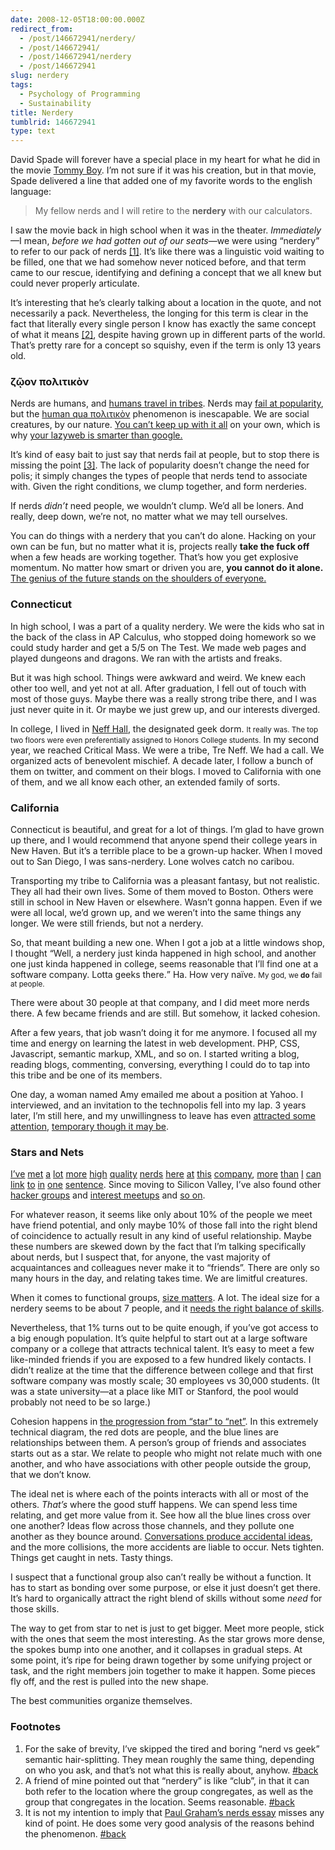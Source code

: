```yaml
---
date: 2008-12-05T18:00:00.000Z
redirect_from:
  - /post/146672941/nerdery/
  - /post/146672941/
  - /post/146672941/nerdery
  - /post/146672941
slug: nerdery
tags:
  - Psychology of Programming
  - Sustainability
title: Nerdery
tumblrid: 146672941
type: text
---
```

<p>David Spade will forever have a special place in my heart for what he did in the movie <a href="http://www.imdb.com/title/tt0114694/">Tommy Boy</a>.  I’m not sure if it was his creation, but in that movie, Spade delivered a line that added one of my favorite words to the english language:</p>

<blockquote cite="http://www.imdb.com/title/tt0114694/quotes">My fellow nerds and I will retire to the <strong>nerdery</strong> with our calculators.</blockquote>

<p>I saw the movie back in high school when it was in the theater.  <em>Immediately</em>—I mean, <em>before we had gotten out of our seats</em>—we were using “nerdery” to refer to our pack of nerds <a href="#fn-1" id="n1">[1]</a>.  It’s like there was a linguistic void waiting to be filled, one that we had somehow never noticed before, and that term came to our rescue, identifying and defining a concept that we all knew but could never properly articulate.</p>

<p>It’s interesting that he’s clearly talking about a location in the quote, and not necessarily a pack.  Nevertheless, the longing for this term is clear in the fact that literally every single person I know has exactly the same concept of what it means <a href="#fn-2" id="n2">[2]</a>, despite having grown up in different parts of the world.  That’s pretty rare for a concept so squishy, even if the term is only 13 years old.</p>

<h3 title="Zōon politikon - Social Animal">ζῷον πολιτικὸν</h3>

<p>Nerds are humans, and <a href="http://www.randsinrepose.com/archives/2008/05/15/we_travel_in_tribes.html">humans travel in tribes</a>.  Nerds may <a href="http://www.paulgraham.com/nerds.html">fail at popularity</a>, but the <a href="http://en.wikipedia.org/wiki/Politics_(Aristotle)" title="Human as Politikon">human qua πολιτικὸν</a> phenomenon is inescapable. We are social creatures, by our nature. <a href="http://gee.ky/2008/03/information-versus-knowledge/">You can’t keep up with it all</a> on your own, which is why <a href="http://www.seldo.com/feed/item/a_vc_on_the_virtues_of_the_lazy_web_your_social_network_is_smarter_than_google/639c99c745f3b7865aeee75c3a0afcf0">your lazyweb is smarter than google.</a></p>

<p>It’s kind of easy bait to just say that nerds fail at people, but to stop there is missing the point <a href="#fn-3" id="n3">[3]</a>.  The lack of popularity doesn’t change the need for polis; it simply changes the types of people that nerds tend to associate with.  Given the right conditions, we clump together, and form nerderies.</p>

<p>If nerds <em>didn’t</em> need people, we wouldn’t clump.  We’d all be loners.  And really, deep down, we’re not, no matter what we may tell ourselves.</p>

<p>You can do things with a nerdery that you can’t do alone.  Hacking on your own can be fun, but no matter what it is, projects really <strong>take the fuck off</strong> when a few heads are working together.  That’s how you get explosive momentum.  No matter how smart or driven you are, <strong>you cannot do it alone.</strong>  <a href="http://www.newyorker.com/online/video/conference/2007/gladwell">The genius of the future stands on the shoulders of everyone.</a></p>

<h3>Connecticut</h3>

<p>In high school, I was a part of a quality nerdery.  We were the kids who sat in the back of the class in AP Calculus, who stopped doing homework so we could study harder and get a 5/5 on The Test.  We made web pages and played dungeons and dragons.  We ran with the artists and freaks.</p>

<p>But it was high school.  Things were awkward and weird.  We knew each other too well, and yet not at all.  After graduation, I fell out of touch with most of those guys.  Maybe there was a really strong tribe there, and I was just never quite in it.  Or maybe we just grew up, and our interests diverged.</p>

<p>In college, I lived in <a href="http://www.southernct.edu/residencelife/on-campushousing/residencehalls/neffhall/" title="TRE NEFF!">Neff Hall</a>, the designated geek dorm.  <small>It really was. The top two floors were even preferentially assigned to Honors College students.</small>  In my second year, we reached Critical Mass.  We were a tribe, Tre Neff.  We had a call.  We organized acts of benevolent mischief.  A decade later, I follow a bunch of them on twitter, and comment on their blogs.  I moved to California with one of them, and we all know each other, an extended family of sorts.</p>

<h3>California</h3>

<p>Connecticut is beautiful, and great for a lot of things. I’m glad to have grown up there, and I would recommend that anyone spend their college years in New Haven.  But it’s a terrible place to be a grown-up hacker.  When I moved out to San Diego, I was sans-nerdery.  Lone wolves catch no caribou.</p>

<p>Transporting my tribe to California was a pleasant fantasy, but not realistic.  They all had their own lives.  Some of them moved to Boston.  Others were still in school in New Haven or elsewhere.  Wasn’t gonna happen.  Even if we were all local, we’d grown up, and we weren’t into the same things any longer.  We were still friends, but not a nerdery.</p>

<p>So, that meant building a new one.  When I got a job at a little windows shop, I thought <q>Well, a nerdery just kinda happened in high school, and another one just kinda happened in college, seems reasonable that I’ll find one at a software company.  Lotta geeks there.</q>  Ha.  How very naïve.  <small>My god, we <strong>do</strong> fail at people.</small></p>

<p>There were about 30 people at that company, and I did meet more nerds there.  A few became friends and are still.  But somehow, it lacked cohesion.</p>

<p>After a few years, that job wasn’t doing it for me anymore.  I focused all my time and energy on learning the latest in web development.  PHP, CSS, Javascript,  semantic markup, XML, and so on.  I started writing a blog, reading blogs, commenting, conversing, everything I could do to tap into this tribe and be one of its members.</p>

<p>One day, a woman named Amy emailed me about a position at Yahoo.  I interviewed, and an invitation to the technopolis fell into my lap.  3 years later, I’m still here, and my unwillingness to leave has even <a href="http://valleywag.com/5040787/yahoo-engineer-take-your-job-offer-and-shove-it">attracted some attention</a>, <a href="http://foohack.com/2008/08/why-im-not-working-on-my-startup-yet/">temporary though it may be</a>.</p>

<h3>Stars and Nets</h3>

<p><a href="http://schillmania.com">I’ve</a> <a href="http://curtisharvey.com/">met</a> <a href="http://www.wait-till-i.com/">a</a> <a href="http://seldo.com">lot</a> <a href="http://scriptnode.com">more</a>  <a href="http://juilin.net">high</a> <a href="http://www.gamaielzavala.com/">quality</a> <a href="http://nczonline.net">nerds</a> <a href="http://nate.koechley.com">here</a> <a href="http://crockford.com">at</a> <a href="http://davglass.com">this</a> <a href="http://www.andrewwooldridge.com/blog/">company</a>, <a href="http://www.dustinwhittle.com/">more</a> <a href="http://www.8bitkid.com/">than</a> <a href="http://www.aaroncole.com/">I</a> <a href="http://ryo.iloha.net/">can</a> <a href="http://daaku.org/">link</a> <a href="http://www.stephenwoods.net/">to</a> <a href="http://wonko.com/">in</a> <a href="http://eldub.com/">one</a> <a href="http://www.julienlecomte.net/blog/">sentence</a>.  Since moving to Silicon Valley, I’ve also found other <a href="http://entrepreneur.meetup.com/1737/">hacker groups</a> and <a href="http://javascript.meetup.com/4/">interest meetups</a> and <a href="http://news.ycombinator.com/">so on</a>.</p>

<p>For whatever reason, it seems like only about 10% of the people we meet have friend potential, and only maybe 10% of those fall into the right blend of coincidence to actually result in any kind of useful relationship.  Maybe these numbers are skewed down by the fact that I’m talking specifically about nerds, but I suspect that, for anyone, the vast majority of acquaintances and colleagues never make it to “friends”.  There are only so many hours in the day, and relating takes time.  We are limitful creatures.</p>

<p>When it comes to functional groups, <a href="http://www.lifewithalacrity.com/2008/09/group-threshold.html">size matters</a>.  A lot.  The ideal size for a nerdery seems to be about 7 people, and it <a href="http://foohack.com/2007/12/surgical-team-or-motley-crew-of-adventurers/">needs the right balance of skills</a>.</p>

<p>Nevertheless, that 1% turns out to be quite enough, if you’ve got access to a big enough population.  It’s quite helpful to start out at a large software company or a college that attracts technical talent.  It’s easy to meet a few like-minded friends if you are exposed to a few hundred likely contacts.  I didn’t realize at the time that the difference between college and that first software company was mostly scale; 30 employees vs 30,000 students.  (It was a state university—at a place like MIT or Stanford, the pool would probably not need to be so large.)</p>

<p>Cohesion happens in <a href="http://www.43things.com/entries/view/3411000">the progression from “star” to “net”</a>.  In this extremely technical diagram, the red dots are people, and the blue lines are relationships between them.  A person’s group of friends and associates starts out as a star.  We relate to people who might not relate much with one another, and who have associations with other people outside the group, that we don’t know.</p>

<p>The ideal net is where each of the points interacts with all or most of the others.  <em>That’s</em> where the good stuff happens.  We can spend less time relating, and get more value from it.  See how all the blue lines cross over one another?  Ideas flow across those channels, and they pollute one another as they bounce around.  <a href="http://seldo.com/weblog/2008/08/04/how_to_get_an_idea_for_a_startup_move_to_the_bay">Conversations produce accidental ideas</a>, and the more collisions, the more accidents are liable to occur.  Nets tighten.  Things get caught in nets.  Tasty things.</p>

<p>I suspect that a functional group also can’t really be without a function.  It has to start as bonding over some purpose, or else it just doesn’t get there.  It’s hard to organically attract the right blend of skills without some <em>need</em> for those skills.</p>

<p>The way to get from star to net is just to get bigger.  Meet more people, stick with the ones that seem the most interesting.  As the star grows more dense, the spokes bump into one another, and it collapses in gradual steps.  At some point, it’s ripe for being drawn together by some unifying project or task, and the right members join together to make it happen.  Some pieces fly off, and the rest is pulled into the new shape.</p>

<p>The best communities organize themselves.</p>

<h3>Footnotes</h3>

<ol><li id="fn-1">For the sake of brevity, I’ve skipped the tired and boring “nerd vs geek” semantic hair-splitting.  They mean roughly the same thing, depending on who you ask, and that’s not what this is really about, anyhow. <a href="#n1">#back</a></li>
    <li id="fn-2">A friend of mine pointed out that “nerdery” is like “club”, in that it can both refer to the location where the group congregates, as well as the group that congregates in the location. Seems reasonable. <a href="#n2">#back</a></li>
    <li id="fn-3">It is not my intention to imply that <a href="http://www.paulgraham.com/nerds.html">Paul Graham’s nerds essay</a> misses any kind of point.  He does some very good analysis of the reasons behind the phenomenon. <a href="#n3">#back</a></li>
</ol>
